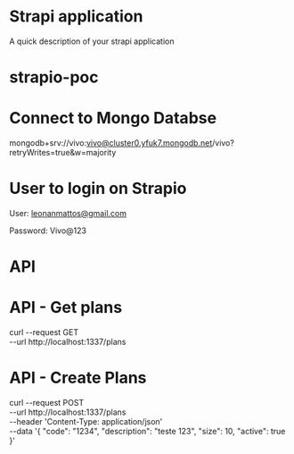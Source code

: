 # Strapi application

A quick description of your strapi application
# strapio-poc

# Connect to Mongo Databse
mongodb+srv://vivo:vivo@cluster0.yfuk7.mongodb.net/vivo?retryWrites=true&w=majority

# User to login on Strapio
User:
leonanmattos@gmail.com

Password:
Vivo@123

# API

# API - Get plans
curl --request GET \
  --url http://localhost:1337/plans

# API - Create Plans
  curl --request POST \
  --url http://localhost:1337/plans \
  --header 'Content-Type: application/json' \
  --data '{
	"code": "1234",
	"description": "teste 123",
	"size": 10,
	"active": true
}'

